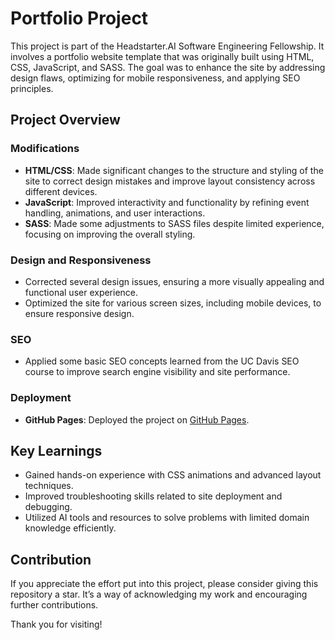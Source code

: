 # Portfolio Project

This project is part of the Headstarter.AI Software Engineering Fellowship. It involves a portfolio website template that was originally built using HTML, CSS, JavaScript, and SASS. The goal was to enhance the site by addressing design flaws, optimizing for mobile responsiveness, and applying SEO principles.

## Project Overview

### Modifications

- **HTML/CSS**: Made significant changes to the structure and styling of the site to correct design mistakes and improve layout consistency across different devices.
- **JavaScript**: Improved interactivity and functionality by refining event handling, animations, and user interactions.
- **SASS**: Made some adjustments to SASS files despite limited experience, focusing on improving the overall styling.

### Design and Responsiveness

- Corrected several design issues, ensuring a more visually appealing and functional user experience.
- Optimized the site for various screen sizes, including mobile devices, to ensure responsive design.

### SEO

- Applied some basic SEO concepts learned from the UC Davis SEO course to improve search engine visibility and site performance.

### Deployment

- **GitHub Pages**: Deployed the project on [GitHub Pages](https://casiomax.github.io/Sajjad-IT-Portfolio/).

## Key Learnings

- Gained hands-on experience with CSS animations and advanced layout techniques.
- Improved troubleshooting skills related to site deployment and debugging.
- Utilized AI tools and resources to solve problems with limited domain knowledge efficiently.

## Contribution

If you appreciate the effort put into this project, please consider giving this repository a star. It’s a way of acknowledging my work and encouraging further contributions.

Thank you for visiting!
